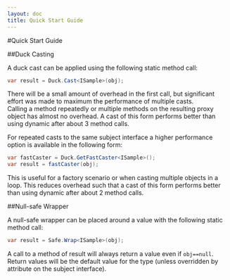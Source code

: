 ```yaml
---
layout: doc
title: Quick Start Guide
---
```

#Quick Start Guide

<div id="duckcasting" class="heading"></div>
##Duck Casting

A duck cast can be applied using the following static method call:

```c#
var result = Duck.Cast<ISample>(obj);
```

There will be a small amount of overhead in the first call, but 
significant effort was made to maximum the performance of multiple casts.  
Calling a method repeatedly or multiple methods on the resulting proxy object 
has almost no overhead.  A cast of this form performs better than using dynamic 
after about 3 method calls.

For repeated casts to the same subject interface a higher performance option
is available in the following form:

```c#
var fastCaster = Duck.GetFastCaster<ISample>();
var result = fastCaster(obj);
```

This is useful for a factory scenario or when casting multiple objects in a
loop.  This reduces overhead such that a cast of this form performs better than
using dynamic after about 2 method calls.

##Null-safe Wrapper

A null-safe wrapper can be placed around a value with the following static method call:

```c#
var result = Safe.Wrap<ISample>(obj);
```

A call to a method of result will always return a value even if ``obj==null``.  Return values will be the default value for the type (unless overridden by attribute on the subject interface).